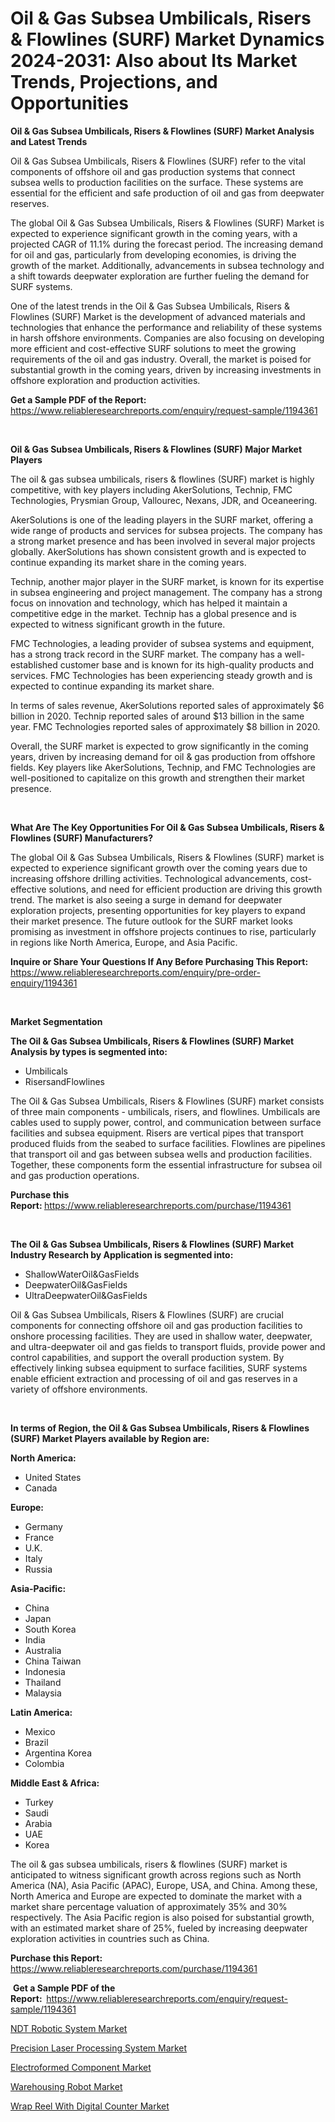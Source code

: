 <p><h1>Oil & Gas Subsea Umbilicals, Risers & Flowlines (SURF) Market Dynamics 2024-2031: Also about Its Market Trends, Projections, and Opportunities</h1></p><p><strong>Oil & Gas Subsea Umbilicals, Risers & Flowlines (SURF) Market Analysis and Latest Trends</strong></p>
<p><p>Oil & Gas Subsea Umbilicals, Risers & Flowlines (SURF) refer to the vital components of offshore oil and gas production systems that connect subsea wells to production facilities on the surface. These systems are essential for the efficient and safe production of oil and gas from deepwater reserves.</p><p>The global Oil & Gas Subsea Umbilicals, Risers & Flowlines (SURF) Market is expected to experience significant growth in the coming years, with a projected CAGR of 11.1% during the forecast period. The increasing demand for oil and gas, particularly from developing economies, is driving the growth of the market. Additionally, advancements in subsea technology and a shift towards deepwater exploration are further fueling the demand for SURF systems.</p><p>One of the latest trends in the Oil & Gas Subsea Umbilicals, Risers & Flowlines (SURF) Market is the development of advanced materials and technologies that enhance the performance and reliability of these systems in harsh offshore environments. Companies are also focusing on developing more efficient and cost-effective SURF solutions to meet the growing requirements of the oil and gas industry. Overall, the market is poised for substantial growth in the coming years, driven by increasing investments in offshore exploration and production activities.</p></p>
<p><strong>Get a Sample PDF of the Report:&nbsp;</strong> <a href="https://www.reliableresearchreports.com/enquiry/request-sample/1194361">https://www.reliableresearchreports.com/enquiry/request-sample/1194361</a></p>
<p>&nbsp;</p>
<p><strong>Oil & Gas Subsea Umbilicals, Risers & Flowlines (SURF) Major Market Players</strong></p>
<p><p>The oil & gas subsea umbilicals, risers & flowlines (SURF) market is highly competitive, with key players including AkerSolutions, Technip, FMC Technologies, Prysmian Group, Vallourec, Nexans, JDR, and Oceaneering.</p><p>AkerSolutions is one of the leading players in the SURF market, offering a wide range of products and services for subsea projects. The company has a strong market presence and has been involved in several major projects globally. AkerSolutions has shown consistent growth and is expected to continue expanding its market share in the coming years.</p><p>Technip, another major player in the SURF market, is known for its expertise in subsea engineering and project management. The company has a strong focus on innovation and technology, which has helped it maintain a competitive edge in the market. Technip has a global presence and is expected to witness significant growth in the future.</p><p>FMC Technologies, a leading provider of subsea systems and equipment, has a strong track record in the SURF market. The company has a well-established customer base and is known for its high-quality products and services. FMC Technologies has been experiencing steady growth and is expected to continue expanding its market share.</p><p>In terms of sales revenue, AkerSolutions reported sales of approximately $6 billion in 2020. Technip reported sales of around $13 billion in the same year. FMC Technologies reported sales of approximately $8 billion in 2020.</p><p>Overall, the SURF market is expected to grow significantly in the coming years, driven by increasing demand for oil & gas production from offshore fields. Key players like AkerSolutions, Technip, and FMC Technologies are well-positioned to capitalize on this growth and strengthen their market presence.</p></p>
<p>&nbsp;</p>
<p><strong>What Are The Key Opportunities For Oil & Gas Subsea Umbilicals, Risers & Flowlines (SURF) Manufacturers?</strong></p>
<p><p>The global Oil & Gas Subsea Umbilicals, Risers & Flowlines (SURF) market is expected to experience significant growth over the coming years due to increasing offshore drilling activities. Technological advancements, cost-effective solutions, and need for efficient production are driving this growth trend. The market is also seeing a surge in demand for deepwater exploration projects, presenting opportunities for key players to expand their market presence. The future outlook for the SURF market looks promising as investment in offshore projects continues to rise, particularly in regions like North America, Europe, and Asia Pacific.</p></p>
<p><strong>Inquire or Share Your Questions If Any Before Purchasing This Report:</strong> <a href="https://www.reliableresearchreports.com/enquiry/pre-order-enquiry/1194361">https://www.reliableresearchreports.com/enquiry/pre-order-enquiry/1194361</a></p>
<p>&nbsp;</p>
<p><strong>Market Segmentation</strong></p>
<p><strong>The Oil & Gas Subsea Umbilicals, Risers & Flowlines (SURF) Market Analysis by types is segmented into:</strong></p>
<p><ul><li>Umbilicals</li><li>RisersandFlowlines</li></ul></p>
<p><p>The Oil & Gas Subsea Umbilicals, Risers & Flowlines (SURF) market consists of three main components - umbilicals, risers, and flowlines. Umbilicals are cables used to supply power, control, and communication between surface facilities and subsea equipment. Risers are vertical pipes that transport produced fluids from the seabed to surface facilities. Flowlines are pipelines that transport oil and gas between subsea wells and production facilities. Together, these components form the essential infrastructure for subsea oil and gas production operations.</p></p>
<p><strong>Purchase this Report:&nbsp;</strong><a href="https://www.reliableresearchreports.com/purchase/1194361">https://www.reliableresearchreports.com/purchase/1194361</a></p>
<p>&nbsp;</p>
<p><strong>The Oil & Gas Subsea Umbilicals, Risers & Flowlines (SURF) Market Industry Research by Application is segmented into:</strong></p>
<p><ul><li>ShallowWaterOil&GasFields</li><li>DeepwaterOil&GasFields</li><li>UltraDeepwaterOil&GasFields</li></ul></p>
<p><p>Oil & Gas Subsea Umbilicals, Risers & Flowlines (SURF) are crucial components for connecting offshore oil and gas production facilities to onshore processing facilities. They are used in shallow water, deepwater, and ultra-deepwater oil and gas fields to transport fluids, provide power and control capabilities, and support the overall production system. By effectively linking subsea equipment to surface facilities, SURF systems enable efficient extraction and processing of oil and gas reserves in a variety of offshore environments.</p></p>
<p>&nbsp;</p>
<p><strong>In terms of Region, the Oil & Gas Subsea Umbilicals, Risers & Flowlines (SURF) Market Players available by Region are:</strong></p>
<p>
    <p> <strong> North America: </strong>
        <ul>
            <li>United States</li>
            <li>Canada</li>
        </ul>
        </p> 
    <p> <strong> Europe: </strong>
        <ul>
            <li>Germany</li>
            <li>France</li>
            <li>U.K.</li>
            <li>Italy</li>
            <li>Russia</li>
        </ul>
        </p> 
    <p> <strong> Asia-Pacific: </strong>
        <ul>
            <li>China</li>
            <li>Japan</li>
            <li>South Korea</li>
            <li>India</li>
            <li>Australia</li>
            <li>China Taiwan</li>
            <li>Indonesia</li>
            <li>Thailand</li>
            <li>Malaysia</li>
        </ul>
        </p> 
    <p> <strong> Latin America: </strong>
        <ul>
            <li>Mexico</li>
            <li>Brazil</li>
            <li>Argentina Korea</li>
            <li>Colombia</li>
        </ul>
        </p> 
    <p> <strong> Middle East & Africa: </strong>
        <ul>
            <li>Turkey</li>
            <li>Saudi</li>
            <li>Arabia</li>
            <li>UAE</li>
            <li>Korea</li>
        </ul>
    </p>
    </p>
<p><p>The oil & gas subsea umbilicals, risers & flowlines (SURF) market is anticipated to witness significant growth across regions such as North America (NA), Asia Pacific (APAC), Europe, USA, and China. Among these, North America and Europe are expected to dominate the market with a market share percentage valuation of approximately 35% and 30% respectively. The Asia Pacific region is also poised for substantial growth, with an estimated market share of 25%, fueled by increasing deepwater exploration activities in countries such as China.</p></p>
<p><strong>Purchase this Report: </strong><a href="https://www.reliableresearchreports.com/purchase/1194361">https://www.reliableresearchreports.com/purchase/1194361</a></p>
<p>&nbsp;<strong>Get a Sample PDF of the Report:&nbsp;&nbsp;</strong><a href="https://www.reliableresearchreports.com/enquiry/request-sample/1194361">https://www.reliableresearchreports.com/enquiry/request-sample/1194361</a></p>
<p><strong></strong></p>
<p><p><a href="https://medium.com/@lorimyers95/ndt-robotic-system-market-research-report-its-history-and-forecast-2024-to-2031-018d7deb1656">NDT Robotic System Market</a></p><p><a href="https://medium.com/@digitaldiviner12/precision-laser-processing-system-market-exploring-market-share-market-trends-and-future-growth-917712bbe654">Precision Laser Processing System Market</a></p><p><a href="https://medium.com/@digitaldiviner12/electroformed-component-market-outlook-industry-overview-and-forecast-2024-to-2031-92a18b852ea3">Electroformed Component Market</a></p><p><a href="https://medium.com/@lorimyers95/warehousing-robot-market-size-cagr-trends-2024-2030-bd8d6a166e33">Warehousing Robot Market</a></p><p><a href="https://medium.com/@greisdukagjini2014/decoding-wrap-reel-with-digital-counter-market-metrics-market-share-trends-and-growth-patterns-56d9465c8a67">Wrap Reel With Digital Counter Market</a></p></p>